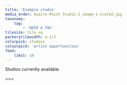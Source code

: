 ```yaml
---
title: 'Example studio'
media_order: Aspire-Point_Studio-2_image-1-scaled.jpg
taxonomy:
    tag:
        - 'NEED A TAG'
tilesize: tile-sq
packerytilewidth: w-1/2
colorpick: studios
colourpick: 'artist opportunities'
feed:
    limit: 10
---
```


Studios currently available


===

